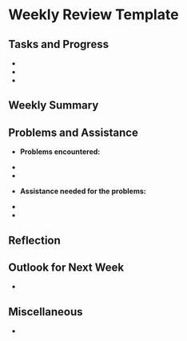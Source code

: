 # Weekly Review Template

## Tasks and Progress

- 
- 
- 


## Weekly Summary




## Problems and Assistance

- **Problems encountered:**

- 
- 

- **Assistance needed for the problems:**

- 
- 


## Reflection



## Outlook for Next Week

- 


## Miscellaneous

- 
